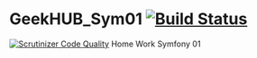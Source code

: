 # GeekHUB_Sym01 [![Build Status](https://travis-ci.org/mihail-p/GeekHUB_Sym01.svg?branch=develop)](https://travis-ci.org/mihail-p/GeekHUB_Sym01)
[![Scrutinizer Code Quality](https://scrutinizer-ci.com/g/mihail-p/GeekHUB_Sym01/badges/quality-score.png?b=develop)](https://scrutinizer-ci.com/g/mihail-p/GeekHUB_Sym01/?branch=develop)
Home Work Symfony 01
